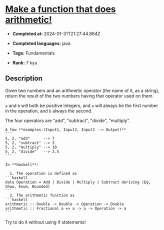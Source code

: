 # [Make a function that does arithmetic!](https://www.codewars.com/kata/583f158ea20cfcbeb400000a)

- **Completed at:** 2024-01-31T21:27:44.864Z

- **Completed languages:** java

- **Tags:** Fundamentals

- **Rank:** 7 kyu

## Description

Given two numbers and an arithmetic operator (the name of it, as a string), return the result of the two numbers having that operator used on them. 


```a``` and ```b``` will both be positive integers, and ```a``` will always be the first number in the operation, and ```b``` always the second.

The four operators are "add", "subtract", "divide", "multiply". 

~~~if-not:haskell
A few **examples:(Input1, Input2, Input3 --> Output)**
```
5, 2, "add"      --> 7
5, 2, "subtract" --> 3
5, 2, "multiply" --> 10
5, 2, "divide"   --> 2.5
```
~~~

~~~if:haskell
In **Haskell**:

  1. The operation is defined as
```haskell
data Operation = Add | Divide | Multiply | Subtract deriving (Eq, Show, Enum, Bounded)
```
  2. The arithmetic function as 
```haskell
arithmetic :: Double -> Double -> Operation -> Double
arithmetic :: Fractional a => a -> a -> Operation -> a
```
~~~


Try to do it without using if statements!
